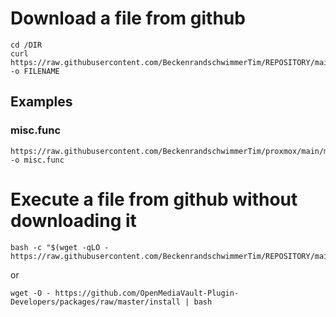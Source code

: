 # Download a file from github
```
cd /DIR
curl https://raw.githubusercontent.com/BeckenrandschwimmerTim/REPOSITORY/main/FILENAME -o FILENAME
```
## Examples
### misc.func
```
https://raw.githubusercontent.com/BeckenrandschwimmerTim/proxmox/main/misc/main.func -o misc.func
```
# Execute a file from github without downloading it
```
bash -c "$(wget -qLO - https://raw.githubusercontent.com/BeckenrandschwimmerTim/REPOSITORY/main/FILENAME)"
```
or
```
wget -O - https://github.com/OpenMediaVault-Plugin-Developers/packages/raw/master/install | bash
```
